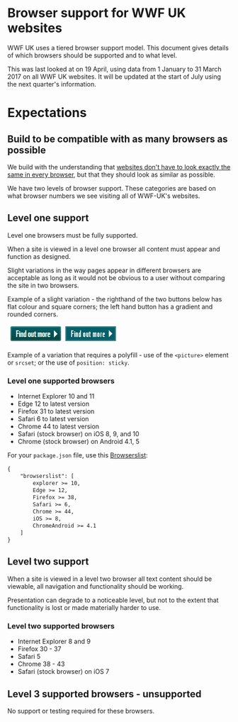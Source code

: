 # Browser support for WWF UK websites

WWF UK uses a tiered browser support model. This document gives details of which browsers should be supported and to what level.

This was last looked at on 19 April, using data from 1 January to 31 March 2017 on all WWF UK websites. It will be updated at the start of July using the next quarter's information.

# Expectations

## Build to be compatible with as many browsers as possible
We build with the understanding that [websites don't have to look exactly the same in every browser](http://dowebsitesneedtolookexactlythesameineverybrowser.com), but that they should look as similar as possible.

We have two levels of browser support. These categories are based on what browser numbers we see visiting all of WWF-UK's websites.

## Level one support

Level one browsers must be fully supported.

When a site is viewed in a level one browser all content must appear and function as designed.

Slight variations in the way pages appear in different browsers are acceptable as long as it would not be obvious to a user without comparing the site in two browsers.

Example of a slight variation - the righthand of the two buttons below has flat colour and square corners; the left hand button has a gradient and rounded corners.

![](https://github.com/wwf-international/browser-support-wwf-uk/blob/master/resources/level-1-button-example.png)

Example of a variation that requires a polyfill - use of the `<picture>` element or `srcset`; or the use of `position: sticky`.

### Level one supported browsers

* Internet Explorer 10 and 11
* Edge 12 to latest version
* Firefox 31 to latest version
* Safari 6 to latest version
* Chrome 44 to latest version
* Safari (stock browser) on iOS 8, 9, and 10
* Chrome (stock browser) on Android 4.1, 5

For your `package.json` file, use this [Browserslist](https://github.com/ai/browserslist):

```
{
    "browserslist": [
        explorer >= 10, 
        Edge >= 12, 
        Firefox >= 38, 
        Safari >= 6, 
        Chrome >= 44, 
        iOS >= 8, 
        ChromeAndroid >= 4.1
    ]
}

```

## Level two support

When a site is viewed in a level two browser all text content should be viewable, all navigation and functionality should be working.

Presentation can degrade to a noticeable level, but not to the extent that functionality is lost or made materially harder to use.

### Level two supported browsers

* Internet Explorer 8 and 9
* Firefox 30 - 37
* Safari 5
* Chrome 38 - 43
* Safari (stock browser) on iOS 7

## Level 3 supported browsers - unsupported

No support or testing required for these browsers.
